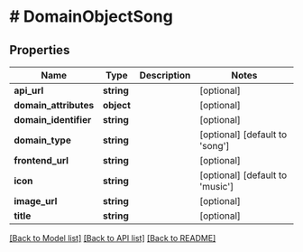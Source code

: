 # # DomainObjectSong

## Properties

Name | Type | Description | Notes
------------ | ------------- | ------------- | -------------
**api_url** | **string** |  | [optional]
**domain_attributes** | **object** |  | [optional]
**domain_identifier** | **string** |  | [optional]
**domain_type** | **string** |  | [optional] [default to 'song']
**frontend_url** | **string** |  | [optional]
**icon** | **string** |  | [optional] [default to 'music']
**image_url** | **string** |  | [optional]
**title** | **string** |  | [optional]

[[Back to Model list]](../../README.md#models) [[Back to API list]](../../README.md#endpoints) [[Back to README]](../../README.md)
